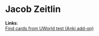 # Jacob Zeitlin

<b>Links</b>:
<br>
<a href="https://ankiweb.net/shared/info/444814983">Find cards from UWorld test (Anki add-on)</a>
<br>
